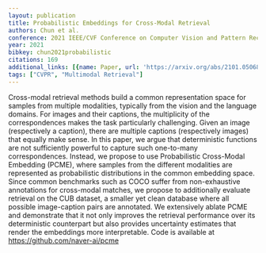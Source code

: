 ```yaml
---
layout: publication
title: Probabilistic Embeddings for Cross-Modal Retrieval
authors: Chun et al.
conference: 2021 IEEE/CVF Conference on Computer Vision and Pattern Recognition (CVPR)
year: 2021
bibkey: chun2021probabilistic
citations: 169
additional_links: [{name: Paper, url: 'https://arxiv.org/abs/2101.05068'}]
tags: ["CVPR", "Multimodal Retrieval"]
---
```

Cross-modal retrieval methods build a common representation space for samples
from multiple modalities, typically from the vision and the language domains.
For images and their captions, the multiplicity of the correspondences makes
the task particularly challenging. Given an image (respectively a caption),
there are multiple captions (respectively images) that equally make sense. In
this paper, we argue that deterministic functions are not sufficiently powerful
to capture such one-to-many correspondences. Instead, we propose to use
Probabilistic Cross-Modal Embedding (PCME), where samples from the different
modalities are represented as probabilistic distributions in the common
embedding space. Since common benchmarks such as COCO suffer from
non-exhaustive annotations for cross-modal matches, we propose to additionally
evaluate retrieval on the CUB dataset, a smaller yet clean database where all
possible image-caption pairs are annotated. We extensively ablate PCME and
demonstrate that it not only improves the retrieval performance over its
deterministic counterpart but also provides uncertainty estimates that render
the embeddings more interpretable. Code is available at
https://github.com/naver-ai/pcme